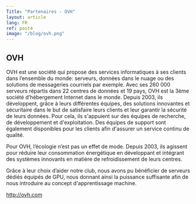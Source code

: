 ```yaml
---
Title: "Partenaires - OVH"
layout: article
lang: FR
ref: post4
image: "/blog/ovh.png"
---
```


## OVH
OVH est une société qui propose des services informatiques à ses clients dans l’ensemble du monde: serveurs, données dans le nuage ou des solutions de messageries courriels par exemple. Avec ses 260 000 serveurs répartis dans 22 centres de données et 19 pays, OVH est la 3ème société d’hébergement Internet dans le monde. Depuis 2003, ils développent, grâce à leurs différentes équipes, des solutions innovantes et sécuritaire dans le but de satisfaire leurs clients et leur garantir la sécurité de leurs données. Pour cela, ils s'appuient sur des équipes de recherche, de développement et d'exploitation. Des équipes de support sont également disponibles pour les clients afin d'assurer un service continu de qualité.

Pour OVH, l’écologie n’est pas un effet de mode. Depuis 2003, ils agissent pour réduire leur consommation énergétique en développant et intégrant des systèmes innovants en matière de refroidissement de leurs centres.

Grâce à leur choix d’aider notre club, nous avons pu bénéficier de serveurs dédiés équipés de GPU, nous donnant ainsi la puissance suffisante afin de nous introduire au concept d'apprentissage machine. 

<http://ovh.com>